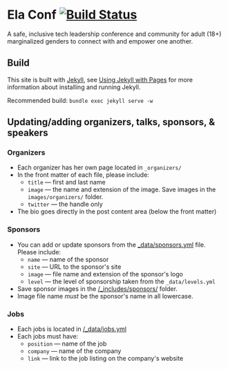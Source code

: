 # Ela Conf [![Build Status](https://travis-ci.org/elaconf/elaconf.github.io.svg)](https://travis-ci.org/elaconf/elaconf.github.io)

A safe, inclusive tech leadership conference and community for adult (18+) marginalized genders to connect with and empower one another.

## Build

This site is built with [Jekyll](http://jekyllrb.com/), see [Using Jekyll with Pages](https://help.github.com/articles/using-jekyll-with-pages/) for more information about installing and running Jekyll.

Recommended build: `bundle exec jekyll serve -w`

## Updating/adding organizers, talks, sponsors, & speakers

### Organizers

* Each organizer has her own page located in `_organizers/`
* In the front matter of each file, please include:
  - `title` &mdash; first and last name
  - `image` &mdash; the name and extension of the image. Save images in the `images/organizers/` folder.
  - `twitter` &mdash; the handle only
* The bio goes directly in the post content area (below the front matter)

### Sponsors

* You can add or update sponsors from the [_data/sponsors.yml](https://github.com/elaconf/elaconf.github.io/blob/master/_data/sponsors.yml) file. Please include:
  - `name` &mdash; name of the sponsor
  - `site` &mdash; URL to the sponsor's site
  - `image` &mdash; file name and extension of the sponsor's logo
  - `level` &mdash; the level of sponsorship taken from the `_data/levels.yml`
* Save sponsor images in the [/_includes/sponsors/](https://github.com/elaconf/elaconf.github.io/tree/master/_includes/sponsors) folder.
* Image file name _must_ be the sponsor's name in all lowercase.

### Jobs

* Each jobs is located in [/_data/jobs.yml](https://github.com/elaconf/elaconf.github.io/tree/master/_data/jobs.yml)
* Each jobs must have:
  * `position` &mdash; name of the job
  * `company` &mdash; name of the company
  * `link` &mdash; link to the job listing on the company's website

<!--

### Speakers

* Each speaker has her own page located in `_speakers/`
* Each file is named: `first-last.md`.
* In the front matter of each file, please include:
  - `title` &mdash; first and last name
  - `image` &mdash; optional. The name and extension of the image. Save images in the `/images/speakers/` folder. (If you don't define an image, we'll automatically use the profile picture from the social site you define below.)
  - `social` &mdash; twitter, facebook, instagram, gravatar
  - `handle` &mdash; social handle from platform chosen in `social`
  - `topic` &mdash; optional.
* The bio goes directly in the post content area (below the front matter)

![image](https://cloud.githubusercontent.com/assets/2180540/10857560/2b1f4af8-7f25-11e5-951f-b817bbc24217.png)


### Talks

* Each talk has its own page located in `_agenda/`
* Each file is named: `##-title.md`
* In the front matter of each file, please include:
  - `title` &mdash; title of the talk
  - `time` &mdash; start and end time of the talk
  - `room` &mdash; the room assigned
  - `speakers` &mdash; list of speakers giving the talk
  - `date` &mdash; the date and time in 24-hour format
  - `breakout` &mdash; if the talk is during a breakout session add the number `breakout: 1` or `breakout: 2`
* The talk abstract goes directly in the post content area (below the front matter)

![image](https://cloud.githubusercontent.com/assets/2180540/10857537/07e55e1a-7f25-11e5-8604-b4d5eee38c28.png)

-->